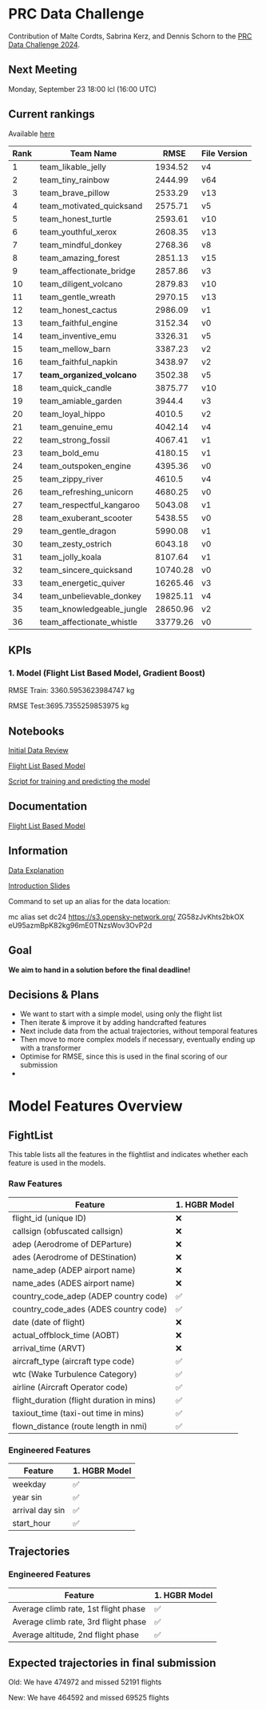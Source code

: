 # PRC Data Challenge

Contribution of Malte Cordts, Sabrina Kerz, and Dennis Schorn to the [PRC Data Challenge 2024](https://ansperformance.eu/study/data-challenge/).

## Next Meeting
Monday, September 23 18:00 lcl (16:00 UTC)

## Current rankings

Available [here](https://datacomp.opensky-network.org/api/rankings)

<!--result-start-->
| Rank | Team Name | RMSE | File Version |
| ---- | --------- | ---- | ------------ |
| 1 | team_likable_jelly | 1934.52 | v4 |
| 2 | team_tiny_rainbow | 2444.99 | v64 |
| 3 | team_brave_pillow | 2533.29 | v13 |
| 4 | team_motivated_quicksand | 2575.71 | v5 |
| 5 | team_honest_turtle | 2593.61 | v10 |
| 6 | team_youthful_xerox | 2608.35 | v13 |
| 7 | team_mindful_donkey | 2768.36 | v8 |
| 8 | team_amazing_forest | 2851.13 | v15 |
| 9 | team_affectionate_bridge | 2857.86 | v3 |
| 10 | team_diligent_volcano | 2879.83 | v10 |
| 11 | team_gentle_wreath | 2970.15 | v13 |
| 12 | team_honest_cactus | 2986.09 | v1 |
| 13 | team_faithful_engine | 3152.34 | v0 |
| 14 | team_inventive_emu | 3326.31 | v5 |
| 15 | team_mellow_barn | 3387.23 | v2 |
| 16 | team_faithful_napkin | 3438.97 | v2 |
| 17 | **team_organized_volcano** | 3502.38 | v5 |
| 18 | team_quick_candle | 3875.77 | v10 |
| 19 | team_amiable_garden | 3944.4 | v3 |
| 20 | team_loyal_hippo | 4010.5 | v2 |
| 21 | team_genuine_emu | 4042.14 | v4 |
| 22 | team_strong_fossil | 4067.41 | v1 |
| 23 | team_bold_emu | 4180.15 | v1 |
| 24 | team_outspoken_engine | 4395.36 | v0 |
| 25 | team_zippy_river | 4610.5 | v4 |
| 26 | team_refreshing_unicorn | 4680.25 | v0 |
| 27 | team_respectful_kangaroo | 5043.08 | v1 |
| 28 | team_exuberant_scooter | 5438.55 | v0 |
| 29 | team_gentle_dragon | 5990.08 | v1 |
| 30 | team_zesty_ostrich | 6043.18 | v0 |
| 31 | team_jolly_koala | 8107.64 | v1 |
| 32 | team_sincere_quicksand | 10740.28 | v0 |
| 33 | team_energetic_quiver | 16265.46 | v3 |
| 34 | team_unbelievable_donkey | 19825.11 | v4 |
| 35 | team_knowledgeable_jungle | 28650.96 | v2 |
| 36 | team_affectionate_whistle | 33779.26 | v0 |
<!--result-end-->

## KPIs 
### 1. Model (Flight List Based Model, Gradient Boost)
RMSE Train: 3360.5953623984747 kg 

RMSE Test:3695.7355259853975 kg 

## Notebooks
[Initial Data Review](https://colab.research.google.com/drive/1WMxJp5L7vl9GBKhZzXFJeXjvI1MgSNON#scrollTo=p6q00gZ2aoNO) 

[Flight List Based Model](https://colab.research.google.com/drive/1h_4Kw_Kx4-c8agqgn95yTxK5HRhB2JIF)

[Script for training and predicting the model](https://colab.research.google.com/drive/1mKO-b7YfdCXVuNLkEvr6OccVzr4FLsp0?usp=sharing)

## Documentation

[Flight List Based Model](https://docs.google.com/document/d/1--aCGaPIoykFuH6jPuZkSNKuL8PHXe96vltabt59e6Y/edit)

## Information
[Data Explanation](https://drive.google.com/file/d/1qJPLEoQPBFM8mL6tLpiV-vdHZd88V_wM/view?usp=drive_link) 

[Introduction Slides](https://drive.google.com/file/d/1aDVe83t2N_of7b_DXSE8yEuQ1MaV0RpH/view?usp=drive_link) 

Command to set up an alias for the data location:

mc alias set dc24 https://s3.opensky-network.org/ ZG58zJvKhts2bkOX eU95azmBpK82kg96mE0TNzsWov3OvP2d

## Goal
**We aim to hand in a solution before the final deadline!**

## Decisions & Plans
- We want to start with a simple model, using only the flight list
- Then iterate & improve it by adding handcrafted features
- Next include data from the actual trajectories, without temporal features
- Then move to more complex models if necessary, eventually ending up with a transformer
- Optimise for RMSE, since this is used in the final scoring of our submission
- 

# Model Features Overview
## FightList
This table lists all the features in the flightlist and indicates whether each feature is used in the models.

### Raw Features
| Feature          | 1. HGBR Model |
| ---------------------------------------- | ------- |
| flight_id (unique ID)                    | ❌      |
| callsign (obfuscated callsign)           | ❌      |
| adep (Aerodrome of DEParture)            | ❌      |
| ades (Aerodrome of DEStination)          | ❌      |
| name_adep (ADEP airport name)            | ❌      |
| name_ades (ADES airport name)            | ❌      |
| country_code_adep (ADEP country code)    | ✅      |
| country_code_ades (ADES country code)    | ✅      |
| date (date of flight)                    | ❌      |
| actual_offblock_time (AOBT)              | ❌      |
| arrival_time (ARVT)                      | ❌      |
| aircraft_type (aircraft type code)       | ✅      |
| wtc (Wake Turbulence Category)           | ✅      |
| airline (Aircraft Operator code)         | ✅      |
| flight_duration (flight duration in mins)| ✅      |
| taxiout_time (taxi-out time in mins)     | ✅      |
| flown_distance (route length in nmi)     | ✅      |

### Engineered Features
| Feature                                  | 1. HGBR Model |
| ---------------------------------------- | ------- |
|weekday                                 | ✅      |
| year sin                                | ✅      |
| arrival day sin                         | ✅      |
| start_hour                              | ✅      |

## Trajectories

### Engineered Features
| Feature                                  | 1. HGBR Model |
| ---------------------------------------- | ------- |
|Average climb rate, 1st flight phase   | ✅      |
|Average climb rate, 3rd flight phase    | ✅     |
|Average altitude, 2nd flight phase    | ✅     |


## Expected trajectories in final submission

Old: We have 474972 and missed 52191 flights

New: We have 464592 and missed 69525 flights
